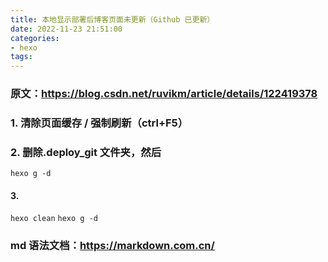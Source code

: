 ```yaml
---
title: 本地显示部署后博客页面未更新（Github 已更新）
date: 2022-11-23 21:51:00
categories: 
- hexo
tags:
---
```

### 原文：https://blog.csdn.net/ruvikm/article/details/122419378

### 1. 清除页面缓存 / 强制刷新（ctrl+F5）
### 2. 删除.deploy_git 文件夹，然后
`hexo g -d`
#### 3.
 `hexo clean`
 `hexo g -d`
### md 语法文档：https://markdown.com.cn/
